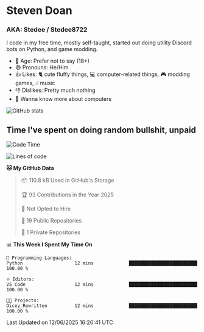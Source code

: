 # Steven Doan
### AKA: Stedee / Stedee8722
I code in my free time, mostly self-taught, started out doing utility Discord bots on Python, and game modding.

- 🤔 Age: Prefer not to say (18+)
- 😄 Pronouns: He/Him
- 👍 Likes: 🐈 cute fluffy things, 💻 computer-related things, 🎮 modding games, 🎶 music
- 👎 Dislikes: Pretty much nothing
- 🥹 Wanna know more about computers

![GitHub stats](https://github-readme-stats-iota-mocha-40.vercel.app/api?username=Stedee8722&show=prs_merged,prs_merged_percentage&show_icons=true&theme=transparent)

## Time I've spent on doing random bullshit, unpaid
<!--START_SECTION:Time I've spent on doing random bullshit, unpaid-->
![Code Time](http://img.shields.io/badge/Code%20Time-276%20hrs%2017%20mins-blue)

![Lines of code](https://img.shields.io/badge/From%20Hello%20World%20I%27ve%20Written-82.6%20thousand%20lines%20of%20code-blue)

**🐱 My GitHub Data** 

> 📦 110.8 kB Used in GitHub's Storage 
 > 
> 🏆 93 Contributions in the Year 2025
 > 
> 🚫 Not Opted to Hire
 > 
> 📜 19 Public Repositories 
 > 
> 🔑 1 Private Repositories 
 > 
📊 **This Week I Spent My Time On** 

```text
💬 Programming Languages: 
Python                   12 mins             █████████████████████████   100.00 % 

🔥 Editors: 
VS Code                  12 mins             █████████████████████████   100.00 % 

🐱‍💻 Projects: 
Dicey_Rewritten          12 mins             █████████████████████████   100.00 % 
```


 Last Updated on 12/06/2025 16:20:41 UTC
<!--END_SECTION:Time I've spent on doing random bullshit, unpaid-->
